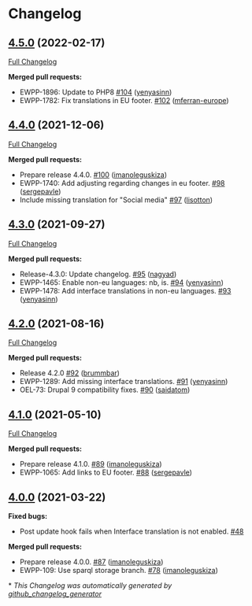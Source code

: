 # Changelog

## [4.5.0](https://github.com/openeuropa/oe_corporate_blocks/tree/4.5.0) (2022-02-17)

[Full Changelog](https://github.com/openeuropa/oe_corporate_blocks/compare/4.4.0...4.5.0)

**Merged pull requests:**

- EWPP-1896: Update to PHP8 [\#104](https://github.com/openeuropa/oe_corporate_blocks/pull/104) ([yenyasinn](https://github.com/yenyasinn))
- EWPP-1782: Fix translations in EU footer. [\#102](https://github.com/openeuropa/oe_corporate_blocks/pull/102) ([mferran-europe](https://github.com/mferran-europe))

## [4.4.0](https://github.com/openeuropa/oe_corporate_blocks/tree/4.4.0) (2021-12-06)

[Full Changelog](https://github.com/openeuropa/oe_corporate_blocks/compare/4.3.0...4.4.0)

**Merged pull requests:**

- Prepare release 4.4.0. [\#100](https://github.com/openeuropa/oe_corporate_blocks/pull/100) ([imanoleguskiza](https://github.com/imanoleguskiza))
- EWPP-1740: Add adjusting regarding changes in eu footer. [\#98](https://github.com/openeuropa/oe_corporate_blocks/pull/98) ([sergepavle](https://github.com/sergepavle))
- Include missing translation for "Social media" [\#97](https://github.com/openeuropa/oe_corporate_blocks/pull/97) ([lisotton](https://github.com/lisotton))

## [4.3.0](https://github.com/openeuropa/oe_corporate_blocks/tree/4.3.0) (2021-09-27)

[Full Changelog](https://github.com/openeuropa/oe_corporate_blocks/compare/4.2.0...4.3.0)

**Merged pull requests:**

- Release-4.3.0: Update changelog. [\#95](https://github.com/openeuropa/oe_corporate_blocks/pull/95) ([nagyad](https://github.com/nagyad))
- EWPP-1465: Enable non-eu languages: nb, is. [\#94](https://github.com/openeuropa/oe_corporate_blocks/pull/94) ([yenyasinn](https://github.com/yenyasinn))
- EWPP-1478: Add interface translations in non-eu languages. [\#93](https://github.com/openeuropa/oe_corporate_blocks/pull/93) ([yenyasinn](https://github.com/yenyasinn))

## [4.2.0](https://github.com/openeuropa/oe_corporate_blocks/tree/4.2.0) (2021-08-16)

[Full Changelog](https://github.com/openeuropa/oe_corporate_blocks/compare/4.1.0...4.2.0)

**Merged pull requests:**

- Release 4.2.0 [\#92](https://github.com/openeuropa/oe_corporate_blocks/pull/92) ([brummbar](https://github.com/brummbar))
- EWPP-1289: Add missing interface translations. [\#91](https://github.com/openeuropa/oe_corporate_blocks/pull/91) ([yenyasinn](https://github.com/yenyasinn))
- OEL-73: Drupal 9 compatibility fixes. [\#90](https://github.com/openeuropa/oe_corporate_blocks/pull/90) ([saidatom](https://github.com/saidatom))

## [4.1.0](https://github.com/openeuropa/oe_corporate_blocks/tree/4.1.0) (2021-05-10)

[Full Changelog](https://github.com/openeuropa/oe_corporate_blocks/compare/4.0.0...4.1.0)

**Merged pull requests:**

- Prepare release 4.1.0. [\#89](https://github.com/openeuropa/oe_corporate_blocks/pull/89) ([imanoleguskiza](https://github.com/imanoleguskiza))
- EWPP-1065: Add links to EU footer. [\#88](https://github.com/openeuropa/oe_corporate_blocks/pull/88) ([sergepavle](https://github.com/sergepavle))

## [4.0.0](https://github.com/openeuropa/oe_corporate_blocks/tree/4.0.0) (2021-03-22)
**Fixed bugs:**

- Post update hook fails when Interface translation is not enabled. [\#48](https://github.com/openeuropa/oe_corporate_blocks/issues/48)

**Merged pull requests:**

- Prepare release 4.0.0. [\#87](https://github.com/openeuropa/oe_corporate_blocks/pull/87) ([imanoleguskiza](https://github.com/imanoleguskiza))
- EWPP-109: Use sparql storage branch. [\#78](https://github.com/openeuropa/oe_corporate_blocks/pull/78) ([imanoleguskiza](https://github.com/imanoleguskiza))



\* *This Changelog was automatically generated by [github_changelog_generator](https://github.com/github-changelog-generator/github-changelog-generator)*
